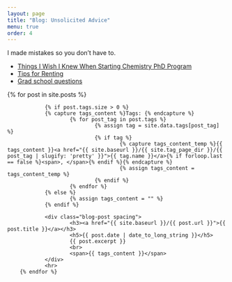 ```yaml
---
layout: page
title: "Blog: Unsolicited Advice"
menu: true
order: 4
---
```


I made mistakes so you don’t have to.

* [Things I Wish I Knew When Starting Chemistry PhD Program](https://docs.google.com/document/d/1T_B5YmAs52YeBspKeGfBGPh5unkrYapsRPP8zREzq1M/edit?usp=sharing)
* [Tips for Renting](https://docs.google.com/document/d/1K3MEFJ1uxn_hDjhiIuaXFFu2ZLr5XVHx/edit?usp=sharing&ouid=103483328524000797617&rtpof=true&sd=true)
* [Grad school questions](https://docs.google.com/document/d/1Z_p19vGFH7bB6NiDVKba-_dlsckL_XICc9MCVGhQwkQ/edit?usp=sharing)

<div class="blog-posts">
        {% for post in site.posts %}

                {% if post.tags.size > 0 %}
                {% capture tags_content %}Tags: {% endcapture %}
                        {% for post_tag in post.tags %}
                                {% assign tag = site.data.tags[post_tag] %}
                                {% if tag %}
                                        {% capture tags_content_temp %}{{ tags_content }}<a href="{{ site.baseurl }}/{{ site.tag_page_dir }}/{{ post_tag | slugify: 'pretty' }}">{{ tag.name }}</a>{% if forloop.last == false %}<span>, </span>{% endif %}{% endcapture %}
                                        {% assign tags_content = tags_content_temp %}
                                {% endif %}
                        {% endfor %}
                {% else %}
                        {% assign tags_content = "" %}
                {% endif %}

                <div class="blog-post spacing">
                        <h3><a href="{{ site.baseurl }}/{{ post.url }}">{{ post.title }}</a></h3>
                        <h5>{{ post.date | date_to_long_string }}</h5>
                        {{ post.excerpt }}
                        <br>
                        <span>{{ tags_content }}</span>
                </div>
                <hr>
        {% endfor %}
</div>

<!-- {% include pagination.html %} -->
